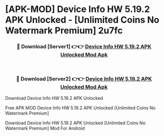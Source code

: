 # [APK-MOD] Device Info HW 5.19.2 APK Unlocked - [Unlimited Coins No Watermark Premium] 2u7fc



<div align="center">
<h3>🔴 Download [Server1] 👉👉 <a href="https://momento.my/?title=Device_Info_HW_5.19.2_APK_Unlocked">Device Info HW 5.19.2 APK Unlocked Mod Apk</a></h3><br>

<h3>🔴 Download [Server2] 👉👉 <a href="https://momento.my/?title=Device_Info_HW_5.19.2_APK_Unlocked">Device Info HW 5.19.2 APK Unlocked Mod Apk</a></h3>
</div>



Download Device Info HW 5.19.2 APK Unlocked 

Free APK MOD Device Info HW 5.19.2 APK Unlocked [Unlimited Coins No Watermark Premium]

Download Device Info HW 5.19.2 APK Unlocked [Unlimited Coins No Watermark Premium] Mod For Android
